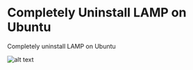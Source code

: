 # Completely Uninstall LAMP on Ubuntu
  Completely uninstall LAMP on Ubuntu

![alt text](https://github.com/atorresbr/agencia-power-wordpress-theme/blob/main/img/head/power.gif)
